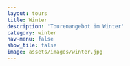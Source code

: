 ```yaml
---
layout: tours
title: Winter
description: 'Tourenangebot im Winter'
category: winter
nav-menu: false
show_tile: false
image: assets/images/winter.jpg
---
```

